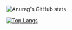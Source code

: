 ![Anurag's GitHub stats](https://github-readme-stats.vercel.app/api?username=HundredCleanWater&show_icons=true&theme=radical)</br>

[![Top Langs](https://github-readme-stats.vercel.app/api/top-langs/?username=HundredCleanWater&langs_count=8)](https://github.com/anuraghazra/github-readme-stats)
